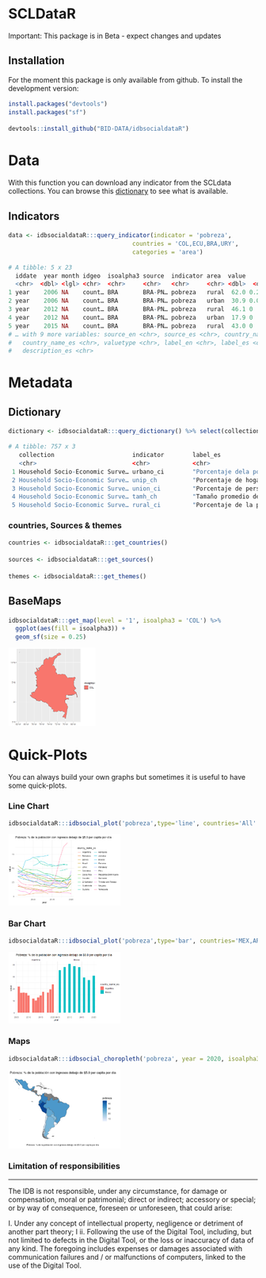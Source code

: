 
# SCLDataR
Important: This package is in Beta - expect changes and updates


## Installation
For the moment this package is only available from github.
To install the development version:

``` r
install.packages("devtools")
install.packages("sf")

devtools::install_github("BID-DATA/idbsocialdataR") 

```

# Data

With this function you can download any indicator from the SCLdata collections. You can browse this [dictionary](https://github.com/BID-DATA/idbsocialdataR/blob/main/data/scldata_dict.csv) to see what is available.


## Indicators
``` r
data <- idbsocialdataR:::query_indicator(indicator = 'pobreza',
                                   countries = 'COL,ECU,BRA,URY',
                                   categories = 'area')
```

``` r
# A tibble: 5 x 23
  iddate  year month idgeo  isoalpha3 source  indicator area  value     se    cv sample theme_es theme_en
  <chr>  <dbl> <lgl> <chr>  <chr>     <chr>   <chr>     <chr> <dbl>  <dbl> <dbl>  <dbl> <chr>    <chr>   
1 year    2006 NA    count… BRA       BRA-PN… pobreza   rural  62.0 0.206  0.333  64606 ingreso  income  
2 year    2006 NA    count… BRA       BRA-PN… pobreza   urban  30.9 0.0875 0.283 332088 ingreso  income  
3 year    2012 NA    count… BRA       BRA-PN… pobreza   rural  46.1 0      0      51214 ingreso  income  
4 year    2012 NA    count… BRA       BRA-PN… pobreza   urban  17.9 0      0     297772 ingreso  income  
5 year    2015 NA    count… BRA       BRA-PN… pobreza   rural  43.0 0      0      51544 ingreso  income  
# … with 9 more variables: source_en <chr>, source_es <chr>, country_name_en <chr>,
#   country_name_es <chr>, valuetype <chr>, label_en <chr>, label_es <chr>, description_en <chr>,
#   description_es <chr>
```


# Metadata

## Dictionary

```r
dictionary <- idbsocialdataR:::query_dictionary() %>% select(collection, indicator, label_es)

```

```r
# A tibble: 757 x 3
   collection                      indicator        label_es                                             
   <chr>                           <chr>            <chr>                                                
 1 Household Socio-Economic Surve… urbano_ci        "Porcentaje dela población que reside en zonas urban…
 2 Household Socio-Economic Surve… unip_ch          "Porcentaje de hogares unipersonales "               
 3 Household Socio-Economic Surve… union_ci         "Porcentaje de personas en unión formal o informal"  
 4 Household Socio-Economic Surve… tamh_ch          "Tamaño promedio del hogar"                          
 5 Household Socio-Economic Surve… rural_ci         "Porcentaje de la población que reside en zonas rura…
```

### countries, Sources & themes

```r
countries <- idbsocialdataR:::get_countries()

sources <- idbsocialdataR:::get_sources()

themes <- idbsocialdataR:::get_themes()
```


## BaseMaps

```r
idbsocialdataR:::get_map(level = '1', isoalpha3 = 'COL') %>% 
  ggplot(aes(fill = isoalpha3)) +
  geom_sf(size = 0.25)
```

<img src="inst/img/query_map.png" width=35% >



# Quick-Plots

You can always build your own graphs but sometimes it is useful to have some quick-plots.


### Line Chart

``` r
idbsocialdataR:::idbsocial_plot('pobreza',type='line', countries='All' ,yearstart = 2000, yearend = 2020, categories='All')

```

<img src="inst/img/plot_line.png" width=45% >



### Bar Chart

``` r
idbsocialdataR:::idbsocial_plot('pobreza',type='bar', countries='MEX,ARG' ,yearstart = 2000, yearend = 2020)

```

<img src="inst/img/plot_bar.png" width=45% >


### Maps

``` r
idbsocialdataR:::idbsocial_choropleth('pobreza', year = 2020, isoalpha3='All')

```

<img src="inst/img/plot_map.png" width=45% >



### Limitation of responsibilities
---
The IDB is not responsible, under any circumstance, for damage or compensation, moral or patrimonial; direct or indirect; accessory or special; or by way of consequence, foreseen or unforeseen, that could arise:

I. Under any concept of intellectual property, negligence or detriment of another part theory; I
ii. Following the use of the Digital Tool, including, but not limited to defects in the Digital Tool, or the loss or inaccuracy of data of any kind. The foregoing includes expenses or damages associated with communication failures and / or malfunctions of computers, linked to the use of the Digital Tool.
